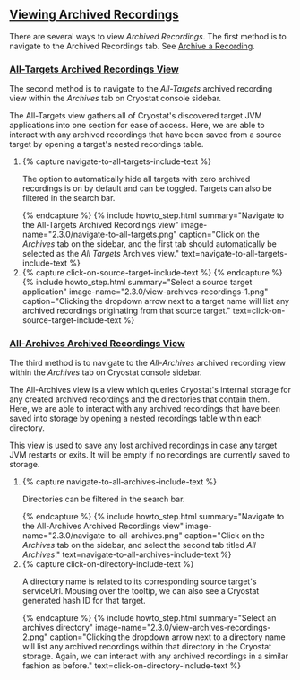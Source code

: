 ## [Viewing Archived Recordings](#viewing-archived-recordings)
There are several ways to view <i>Archived Recordings</i>. The first method is to navigate to the Archived Recordings tab. See <a href="#archive-a-recording">Archive a Recording</a>.

### [All-Targets Archived Recordings View](#all-targets-archived-recordings-view)

The second method is to navigate to the <i>All-Targets</i> archived recording view within the <i>Archives</i> tab on Cryostat console sidebar.

The All-Targets view gathers all of Cryostat's discovered target JVM applications into one section for ease of access. Here, we are able to interact with any archived recordings that have been saved from a source target by opening a target's nested recordings table. 

<ol>
  <li>
    {% capture navigate-to-all-targets-include-text %}
    <p>
        The option to automatically hide all targets with zero archived recordings is on by default and can be toggled. Targets can also be filtered in the search bar.
    </p>
    {% endcapture %}
    {% include howto_step.html
        summary="Navigate to the All-Targets Archived Recordings view"
        image-name="2.3.0/navigate-to-all-targets.png"
        caption="Click on the <i>Archives</i> tab on the sidebar, and the first tab should automatically be selected as the <i>All Targets</i> Archives view."
        text=navigate-to-all-targets-include-text
    %}

  </li>
  <li>
    {% capture click-on-source-target-include-text %}
    {% endcapture %}
    {% include howto_step.html
        summary="Select a source target application"
        image-name="2.3.0/view-archives-recordings-1.png"
        caption="Clicking the dropdown arrow next to a target name will list any archived recordings originating from that source target."
        text=click-on-source-target-include-text
    %}
  </li>
</ol>

### [All-Archives Archived Recordings View](#all-archives-archived-recordings-view)

The third method is to navigate to the <i>All-Archives</i> archived recording view within the <i>Archives</i> tab on Cryostat console sidebar. 

The All-Archives view is a view which queries Cryostat's internal storage for any created archived recordings and the directories that contain them. Here, we are able to interact with any archived recordings that have been saved into storage by opening a nested recordings table within each directory.

This view is used to save any lost archived recordings in case any target JVM restarts or exits. It will be empty if no recordings are currently saved to storage.

<ol>
  <li>
    {% capture navigate-to-all-archives-include-text %}
    <p>
      Directories can be filtered in the search bar.
    </p>
    {% endcapture %}
    {% include howto_step.html
        summary="Navigate to the All-Archives Archived Recordings view"
        image-name="2.3.0/navigate-to-all-archives.png"
        caption="Click on the <i>Archives</i> tab on the sidebar, and select the second tab titled <i>All Archives</i>."
        text=navigate-to-all-archives-include-text
    %}

  </li>
  <li>
      {% capture click-on-directory-include-text %}
    <p>
      A directory name is related to its corresponding source target's serviceUrl. Mousing over the tooltip, we can also see a Cryostat generated hash ID for that target.
    </p>
    {% endcapture %}
    {% include howto_step.html
        summary="Select an archives directory"
        image-name="2.3.0/view-archives-recordings-2.png"
        caption="Clicking the dropdown arrow next to a directory name will list any archived recordings within that directory in the Cryostat storage. Again, we can interact with any archived recordings in a similar fashion as before."
        text=click-on-directory-include-text
    %}
  </li>
</ol>
